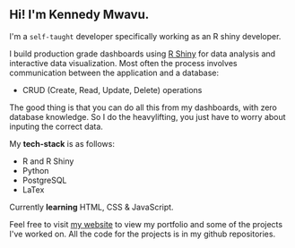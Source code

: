 ## Hi! I'm Kennedy Mwavu.

I'm a `self-taught` developer specifically working as an R shiny developer.

I build production grade dashboards using [R Shiny](https://shiny.rstudio.com/) for data analysis and interactive data visualization. 
Most often the process involves communication between the application and a database:
- CRUD (Create, Read, Update, Delete) operations

The good thing is that you can do all this from my dashboards, with zero database knowledge. So I do the heavylifting, you just have to worry about inputing the correct data.

My **tech-stack** is as follows:
- R and R Shiny
- Python
- PostgreSQL
- LaTex

Currently **learning** HTML, CSS & JavaScript.

Feel free to visit [my website](mwavu.com) to view my portfolio and some of the projects I've worked on. All the code for the projects is in my github repositories.
